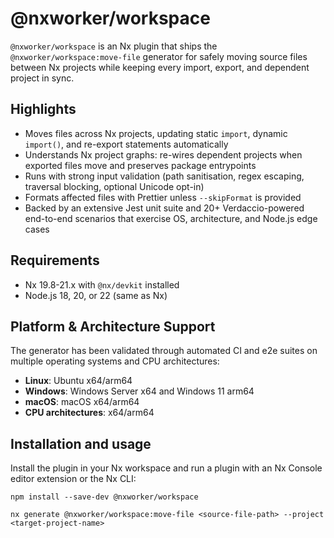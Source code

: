# @nxworker/workspace

`@nxworker/workspace` is an Nx plugin that ships the `@nxworker/workspace:move-file` generator for safely moving source files between Nx projects while keeping every import, export, and dependent project in sync.

## Highlights

- Moves files across Nx projects, updating static `import`, dynamic `import()`, and re-export statements automatically
- Understands Nx project graphs: re-wires dependent projects when exported files move and preserves package entrypoints
- Runs with strong input validation (path sanitisation, regex escaping, traversal blocking, optional Unicode opt-in)
- Formats affected files with Prettier unless `--skipFormat` is provided
- Backed by an extensive Jest unit suite and 20+ Verdaccio-powered end-to-end scenarios that exercise OS, architecture, and Node.js edge cases

## Requirements

- Nx 19.8-21.x with `@nx/devkit` installed
- Node.js 18, 20, or 22 (same as Nx)

## Platform & Architecture Support

The generator has been validated through automated CI and e2e suites on multiple operating systems and CPU architectures:

- **Linux**: Ubuntu x64/arm64
- **Windows**: Windows Server x64 and Windows 11 arm64
- **macOS**: macOS x64/arm64
- **CPU architectures**: x64/arm64

## Installation and usage

Install the plugin in your Nx workspace and run a plugin with an Nx Console editor extension or the Nx CLI:

```shell
npm install --save-dev @nxworker/workspace

nx generate @nxworker/workspace:move-file <source-file-path> --project <target-project-name>
```
